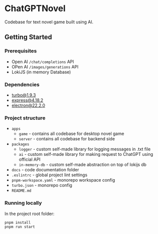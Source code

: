 # ChatGPTNovel
Codebase for text novel game built using AI.

## Getting Started

### Prerequisites

- Open AI `/chat/completions` API
- OPen AI `/images/generations` API
- LokiJS (in memory Database)

### Dependencies

- turbo@1.9.3
- express@4.18.2
- electron@22.2.0

### Project structure
- `apps`
  - `game` - contains all codebase for desktop novel game
  - `server` - contains all codebase for backend side 
- `packages` 
  - `logger` - custom self-made library for logging messages in .txt file
  - `ai` - custom self-made library for making request to ChatGPT using official API
  - `in-memory-db` - custom self-made abstraction on top of lokijs db
- `docs` - code documentation folder
- `.eslintrc` - global project lint settings
- `pnpm-workspace.yaml` - monorepo workspace config
- `turbo.json` - monorepo config
- `README.md`

### Running locally
In the project root folder:
```
pnpm install
pnpm run start
```
